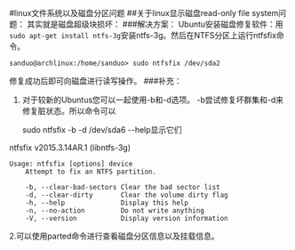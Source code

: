#linux文件系统以及磁盘分区问题
##关于linux显示磁盘read-only file system问题：
其实就是磁盘超级块损坏：
###解决方案：
Ubuntu安装磁盘修复软件：用`sudo apt-get install ntfs-3g`安装ntfs-3g。然后在NTFS分区上运行ntfsfix命令。
	
	sanduo@archlinux:/home/sanduo> sudo ntfsfix /dev/sda2
修复成功后即可向磁盘进行读写操作。
###补充：
1. 对于较新的Ubuntus您可以一起使用-b和-d选项。 -b尝试修复坏群集和-d来修复脏状态。所以命令可以

	sudo ntfsfix -b -d /dev/sda6
--help显示它们

ntfsfix v2015.3.14AR.1 (libntfs-3g)

	Usage: ntfsfix [options] device
	    Attempt to fix an NTFS partition.

	    -b, --clear-bad-sectors Clear the bad sector list
	    -d, --clear-dirty       Clear the volume dirty flag
	    -h, --help              Display this help
	    -n, --no-action         Do not write anything
	    -V, --version           Display version information


2.可以使用parted命令进行查看磁盘分区信息以及挂载信息。

